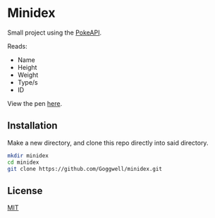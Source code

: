 # Minidex

Small project using the [PokeAPI](https://pokeapi.co).

Reads:
- Name
- Height
- Weight
- Type/s
- ID

View the pen [here](https://codepen.io/Goggwell/pen/ExXKwEp).

## Installation

Make a new directory, and clone this repo directly into said directory.

```bash
mkdir minidex
cd minidex
git clone https://github.com/Goggwell/minidex.git
```

## License
[MIT](https://choosealicense.com/licenses/mit/)
